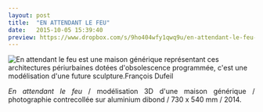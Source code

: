 ```yaml
---
layout: post
title:  "EN ATTENDANT LE FEU"
date:   2015-10-05 15:39:40
preview: https://www.dropbox.com/s/9ho404wfy1qwq9u/en-attendant-le-feu-preview.jpg?raw=1
---
```


<img src="https://www.dropbox.com/s/r81pv8pipb8zlen/en-attendant-le-feu.jpg?raw=1" alt="En attendant le feu est une maison g&eacute;n&eacute;rique repr&eacute;sentant ces architectures p&eacute;riurbaines dot&eacute;es d'obsolescence programm&eacute;e, c'est  une mod&eacute;lisation d'une future sculpture.Fran&ccedil;ois Dufeil">

<p style="text-align:justify">
<span style="font-style: italic;">En attendant le feu</span> / mod&eacute;lisation 3D d'une maison g&eacute;n&eacute;rique / photographie contrecoll&eacute;e sur aluminium dibond / 730 x 540 mm / 2014.
</p>


